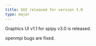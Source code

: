 ```yaml
---
title: GUI released for version 3.0
type: major
---
```


Graphics UI v1.1 for spipy v3.0 is released.

openmpi bugs are fixed.